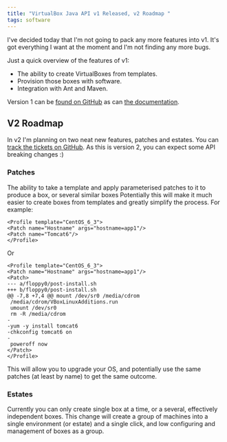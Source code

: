 ```yaml
---
title: "VirtualBox Java API v1 Released, v2 Roadmap "
tags: software
---
```

<p>I've decided today that I'm not going to pack any more features into v1. It's got everything I want at the moment and I'm not finding any more bugs.</p>

<p>Just a quick overview of the features of v1:</p>

<ul>
<li>The ability to create VirtualBoxes from templates.</li>
<li>Provision those boxes with software.</li>
<li>Integration with Ant and Maven.</li>
</ul>

<p>Version 1 can be <a href="https://github.com/alexec/maven-vbox-plugin/tree/1.0.0">found on GitHub</a> as can <a href="http://alexec.github.com/maven-vbox-plugin">the documentation</a>.</p>

<h2>V2 Roadmap</h2>

<p>In v2 I'm planning on two neat new features, patches and estates. You can <a href="https://github.com/alexec/maven-vbox-plugin/issues?milestone=2">track the tickets on GitHub</a>. As this is version 2, you can expect some API breaking changes :)</p>

<h3>Patches</h3>

<p>The ability to take a template and apply parameterised patches to it to produce a box, or several similar boxes Potentially this will make it much easier to create boxes from templates and greatly simplify the process. For example:</p>

	<Profile template="CentOS_6_3">
	<Patch name="Hostname" args="hostname=app1"/>
	<Patch name="Tomcat6"/>
	</Profile>

Or

	<Profile template="CentOS_6_3">
	<Patch name="Hostname" args="hostname=app1"/>
	<Patch>
	--- a/floppy0/post-install.sh
	+++ b/floppy0/post-install.sh
	@@ -7,8 +7,4 @@ mount /dev/sr0 /media/cdrom
	 /media/cdrom/VBoxLinuxAdditions.run
	 umount /dev/sr0
	 rm -R /media/cdrom
	-
	-yum -y install tomcat6
	-chkconfig tomcat6 on
	-
	 poweroff now
	</Patch>
	</Profile>

<p>This will allow you to upgrade your OS, and potentially use the same patches (at least by name) to get the same outcome.</p>

<h3>Estates</h3>

<p>Currently you can only create single box at a time, or a several, effectively independent boxes. This change will create a group of machines into a single environment (or estate) and a single click, and low configuring and management of boxes as a group.<p>
